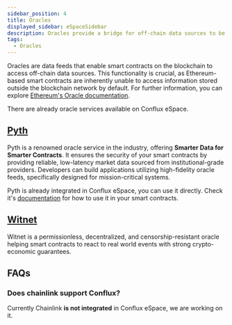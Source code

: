 ```yaml
---
sidebar_position: 4
title: Oracles
displayed_sidebar: eSpaceSidebar
description: Oracles provide a bridge for off-chain data sources to be accessible within the blockchain, essential for smart contracts.
tags:
  - Oracles
---
```


Oracles are data feeds that enable smart contracts on the blockchain to access off-chain data sources. This functionality is crucial, as Ethereum-based smart contracts are inherently unable to access information stored outside the blockchain network by default. For further information, you can explore [Ethereum's Oracle documentation](https://ethereum.org/en/developers/docs/oracles/).

There are already oracle services available on Conflux eSpace.

## [Pyth](https://pyth.network/)

Pyth is a renowned oracle service in the industry, offering **Smarter Data for Smarter Contracts**. It ensures the security of your smart contracts by providing reliable, low-latency market data sourced from institutional-grade providers. Developers can build applications utilizing high-fidelity oracle feeds, specifically designed for mission-critical systems.

Pyth is already integrated in Conflux eSpace, you can use it directly. Check it's [documentation](https://docs.pyth.network/documentation/pythnet-price-feeds/evm#mainnets) for how to use it in your smart contracts.

## [Witnet](https://witnet.io/)

Witnet is a permissionless, decentralized, and censorship-resistant oracle helping smart contracts to react to real world events with strong crypto-economic guarantees.

## FAQs

### Does chainlink support Conflux?

Currently Chainlink **is not integrated** in Conflux eSpace, we are working on it.
